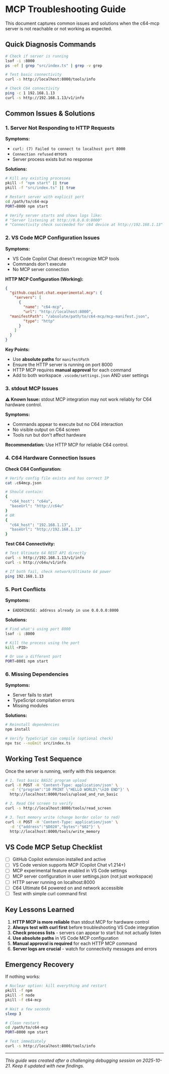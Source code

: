 # MCP Troubleshooting Guide

This document captures common issues and solutions when the c64-mcp server is not reachable or not working as expected.

## Quick Diagnosis Commands

```bash
# Check if server is running
lsof -i :8000
ps -ef | grep "src/index.ts" | grep -v grep

# Test basic connectivity
curl -s http://localhost:8000/tools/info

# Check C64 connectivity
ping -c 1 192.168.1.13
curl -s http://192.168.1.13/v1/info
```

## Common Issues & Solutions

### 1. Server Not Responding to HTTP Requests

**Symptoms:**
- `curl: (7) Failed to connect to localhost port 8000`
- `Connection refused` errors
- Server process exists but no response

**Solutions:**
```bash
# Kill any existing processes
pkill -f "npm start" || true
pkill -f "src/index.ts" || true

# Restart server with explicit port
cd /path/to/c64-mcp
PORT=8000 npm start

# Verify server starts and shows logs like:
# "Server listening at http://0.0.0.0:8000"
# "Connectivity check succeeded for c64 device at http://192.168.1.13"
```

### 2. VS Code MCP Configuration Issues

**Symptoms:**
- VS Code Copilot Chat doesn't recognize MCP tools
- Commands don't execute
- No MCP server connection

**HTTP MCP Configuration (Working):**
```json
{
  "github.copilot.chat.experimental.mcp": {
    "servers": [
      {
        "name": "c64-mcp",
        "url": "http://localhost:8000",
  "manifestPath": "/absolute/path/to/c64-mcp/mcp-manifest.json",
        "type": "http"
      }
    ]
  }
}
```

**Key Points:**
- Use **absolute paths** for `manifestPath`
- Ensure the HTTP server is running on port 8000
- HTTP MCP requires **manual approval** for each command
- Add to both workspace `.vscode/settings.json` AND user settings

### 3. stdout MCP Issues

**⚠️ Known Issue:** stdout MCP integration may not work reliably for C64 hardware control.

**Symptoms:**
- Commands appear to execute but no C64 interaction
- No visible output on C64 screen
- Tools run but don't affect hardware

**Recommendation:** Use HTTP MCP for reliable C64 control.

### 4. C64 Hardware Connection Issues

**Check C64 Configuration:**
```bash
# Verify config file exists and has correct IP
cat .c64mcp.json

# Should contain:
{
  "c64_host": "c64u",
  "baseUrl": "http://c64u"
}
# OR
{
  "c64_host": "192.168.1.13",
  "baseUrl": "http://192.168.1.13"
}
```

**Test C64 Connectivity:**
```bash
# Test Ultimate 64 REST API directly
curl -s http://192.168.1.13/v1/info
curl -s http://c64u/v1/info

# If both fail, check network/Ultimate 64 power
ping 192.168.1.13
```

### 5. Port Conflicts

**Symptoms:**
- `EADDRINUSE: address already in use 0.0.0.0:8000`

**Solutions:**
```bash
# Find what's using port 8000
lsof -i :8000

# Kill the process using the port
kill <PID>

# Or use a different port
PORT=8001 npm start
```

### 6. Missing Dependencies

**Symptoms:**
- Server fails to start
- TypeScript compilation errors
- Missing modules

**Solutions:**
```bash
# Reinstall dependencies
npm install

# Verify TypeScript can compile (optional check)
npx tsc --noEmit src/index.ts
```

## Working Test Sequence

Once the server is running, verify with this sequence:

```bash
# 1. Test basic BASIC program upload
curl -X POST -H 'Content-Type: application/json' \
  -d '{"program":"10 PRINT \"HELLO WORLD\"\n20 END"}' \
  http://localhost:8000/tools/upload_and_run_basic

# 2. Read C64 screen to verify
curl -s http://localhost:8000/tools/read_screen

# 3. Test memory write (change border color to red)
curl -X POST -H 'Content-Type: application/json' \
  -d '{"address":"$D020","bytes":"$02"}' \
  http://localhost:8000/tools/write_memory
```

## VS Code MCP Setup Checklist

- [ ] GitHub Copilot extension installed and active
- [ ] VS Code version supports MCP (Copilot Chat v1.214+)
- [ ] MCP experimental feature enabled in VS Code settings
- [ ] MCP server configuration in user settings.json (not just workspace)
- [ ] HTTP server running on localhost:8000
- [ ] C64 Ultimate 64 powered on and network accessible
- [ ] Test with simple curl command first

## Key Lessons Learned

1. **HTTP MCP is more reliable** than stdout MCP for hardware control
2. **Always test with curl first** before troubleshooting VS Code integration
3. **Check process lists** - servers can appear to start but not actually listen
4. **Use absolute paths** in VS Code MCP configuration
5. **Manual approval is required** for each HTTP MCP command
6. **Server logs are crucial** - watch for connectivity messages and errors

## Emergency Recovery

If nothing works:

```bash
# Nuclear option: kill everything and restart
pkill -f npm
pkill -f node
pkill -f c64-mcp

# Wait a few seconds
sleep 3

# Clean restart
cd /path/to/c64-mcp
PORT=8000 npm start

# Test immediately
curl -s http://localhost:8000/tools/info
```

---

*This guide was created after a challenging debugging session on 2025-10-21. Keep it updated with new findings.*